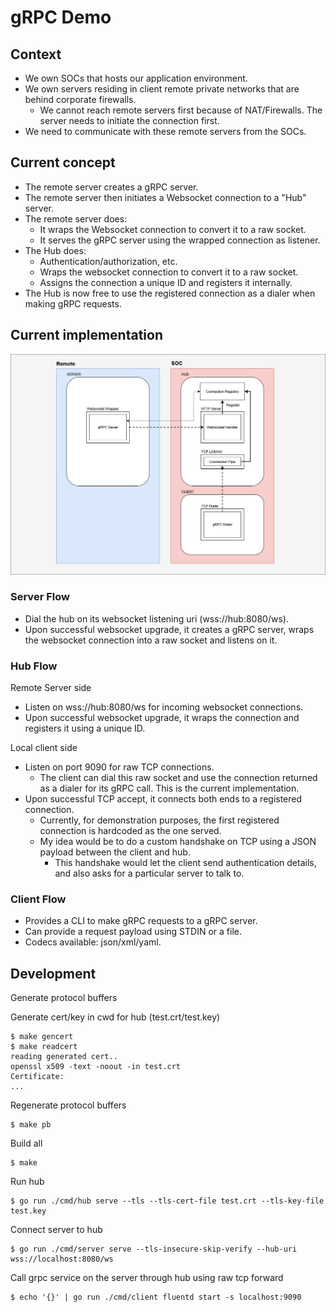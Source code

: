 # gRPC Demo

## Context
- We own SOCs that hosts our application environment.
- We own servers residing in client remote private networks that are behind corporate firewalls.
  - We cannot reach remote servers first because of NAT/Firewalls. The server needs to initiate the connection first.
- We need to communicate with these remote servers from the SOCs.

## Current concept
- The remote server creates a gRPC server.
- The remote server then initiates a Websocket connection to a "Hub" server.
- The remote server does:
  - It wraps the Websocket connection to convert it to a raw socket.
  - It serves the gRPC server using the wrapped connection as listener.
- The Hub does:
  - Authentication/authorization, etc.
  - Wraps the websocket connection to convert it to a raw socket.
  - Assigns the connection a unique ID and registers it internally.
- The Hub is now free to use the registered connection as a dialer when making gRPC requests.

## Current implementation
![Implementation Diagram 1](assets/img/implementation_diagram_1.png "Implementation Diagram 1")

### Server Flow
- Dial the hub on its websocket listening uri (wss://hub:8080/ws).
- Upon successful websocket upgrade, it creates a gRPC server, wraps the websocket connection into a raw socket and listens on it.

### Hub Flow
Remote Server side
- Listen on wss://hub:8080/ws for incoming websocket connections.
- Upon successful websocket upgrade, it wraps the connection and registers it using a unique ID.

Local client side
- Listen on port 9090 for raw TCP connections.
  - The client can dial this raw socket and use the connection returned as a dialer for its gRPC call. This is the current implementation.
- Upon successful TCP accept, it connects both ends to a registered connection.
  - Currently, for demonstration purposes, the first registered connection is hardcoded as the one served.
  - My idea would be to do a custom handshake on TCP using a JSON payload between the client and hub.
    - This handshake would let the client send authentication details, and also asks for a particular server to talk to.

### Client Flow
- Provides a CLI to make gRPC requests to a gRPC server.
- Can provide a request payload using STDIN or a file.
- Codecs available: json/xml/yaml.


## Development
Generate protocol buffers

Generate cert/key in cwd for hub (test.crt/test.key)
```
$ make gencert
$ make readcert
reading generated cert..
openssl x509 -text -noout -in test.crt
Certificate:
...
```

Regenerate protocol buffers
```
$ make pb
```

Build all
```
$ make
```

Run hub
```
$ go run ./cmd/hub serve --tls --tls-cert-file test.crt --tls-key-file test.key
```

Connect server to hub
```
$ go run ./cmd/server serve --tls-insecure-skip-verify --hub-uri wss://localhost:8080/ws
```

Call grpc service on the server through hub using raw tcp forward
```
$ echo '{}' | go run ./cmd/client fluentd start -s localhost:9090
```

